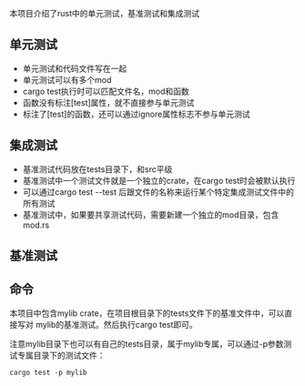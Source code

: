 本项目介绍了rust中的单元测试，基准测试和集成测试

## 单元测试
* 单元测试和代码文件写在一起
* 单元测试可以有多个mod
* cargo test执行时可以匹配文件名，mod和函数
* 函数没有标注[test]属性，就不直接参与单元测试  
* 标注了[test]的函数，还可以通过ignore属性标志不参与单元测试

## 集成测试
* 基准测试代码放在tests目录下，和src平级
* 基准测试中一个测试文件就是一个独立的crate，在cargo test时会被默认执行
* 可以通过cargo test --test 后跟文件的名称来运行某个特定集成测试文件中的所有测试  
* 基准测试中，如果要共享测试代码，需要新建一个独立的mod目录，包含mod.rs

## 基准测试

## 命令
本项目中包含mylib crate，在项目根目录下的tests文件下的基准文件中，可以直接写对
mylib的基准测试。然后执行cargo test即可。

注意mylib目录下也可以有自己的tests目录，属于mylib专属，可以通过-p参数测试专属目录下的测试文件：
```
cargo test -p mylib
```